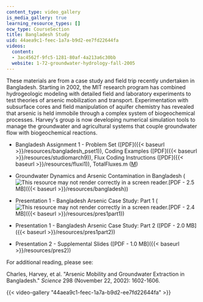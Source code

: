 ```yaml
---
content_type: video_gallery
is_media_gallery: true
learning_resource_types: []
ocw_type: CourseSection
title: Bangladesh Study
uid: 44aea9c1-feec-1a7a-b9d2-ee7fd22644fa
videos:
  content:
  - 3ac4562f-9fc5-1281-80af-4a213a6c30bb
  website: 1-72-groundwater-hydrology-fall-2005
---
```


These materials are from a case study and field trip recently undertaken in Bangladesh. Starting in 2002, the MIT research program has combined hydrogeologic modeling with detailed field and laboratory experiments to test theories of arsenic mobilization and transport. Experimentation with subsurface cores and field manipulation of aquifer chemistry has revealed that arsenic is held immobile through a complex system of biogeochemical processes. Harvey's group is now developing numerical simulation tools to manage the groundwater and agricultural systems that couple groundwater flow with biogeochemical reactions.

*   Bangladesh Assignment 1 - Problem Set ([PDF]({{< baseurl >}}/resources/bangladesh_pset1)), Coding Examples ([PDF]({{< baseurl >}}/resources/studiomarch9)), Flux Coding Instructions ([PDF]({{< baseurl >}}/resources/fluxi1)), TotalFluxes.m ([M](/courses/civil-and-environmental-engineering/1-72-groundwater-hydrology-fall-2005/bangladesh-study/TotalFluxes.m))
    
*   Groundwater Dynamics and Arsenic Contamination in Bangladesh (![This resource may not render correctly in a screen reader.](/images/inacessible.gif)[PDF - 2.5 MB]({{< baseurl >}}/resources/bangladesh))
    
*   Presentation 1 - Bangladesh Arsenic Case Study: Part 1 (![This resource may not render correctly in a screen reader.](/images/inacessible.gif)[PDF - 2.4 MB]({{< baseurl >}}/resources/pres1part1))
    
*   Presentation 1 - Bangladesh Arsenic Case Study: Part 2 ([PDF - 2.0 MB]({{< baseurl >}}/resources/pres1part2))
    
*   Presentation 2 - Supplemental Slides ([PDF - 1.0 MB]({{< baseurl >}}/resources/pres2))
    

For additional reading, please see:

Charles, Harvey, et al. "Arsenic Mobility and Groundwater Extraction in Bangladesh." _Science_ 298 (November 22, 2002): 1602-1606.

{{< video-gallery "44aea9c1-feec-1a7a-b9d2-ee7fd22644fa" >}}

